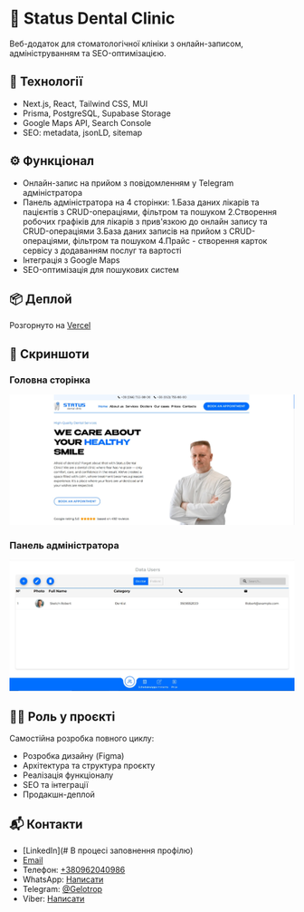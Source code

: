 # 🦷 Status Dental Clinic

Веб-додаток для стоматологічної клініки з онлайн-записом, адмініструванням та SEO-оптимізацією.

## 🚀 Технології
- Next.js, React, Tailwind CSS, MUI
- Prisma, PostgreSQL, Supabase Storage
- Google Maps API, Search Console
- SEO: metadata, jsonLD, sitemap

## ⚙️ Функціонал
- Онлайн-запис на прийом з повідомленням у Telegram адміністратора
- Панель адміністратора на 4 сторінки:
    1.База даних лікарів та пацієнтів з CRUD-операціями, фільтром та пошуком
    2.Створення робочих графіків для лікарів з прив'язкою до онлайн запису та CRUD-операціями
    3.База даних записів на прийом з CRUD-операціями, фільтром та пошуком
    4.Прайс - створення карток сервісу з додаванням послуг та вартості
- Інтеграція з Google Maps
- SEO-оптимізація для пошукових систем

## 📦 Деплой
Розгорнуто на [Vercel](https://vercel.com)

## 📸 Скриншоти
### Головна сторінка
![Головна сторінка](public/screenshots/homepage.jpg)

### Панель адміністратора
![Адмінка](public/screenshots/admin-panel.jpg)


## 👨‍💻 Роль у проєкті
Самостійна розробка повного циклу:
- Розробка дизайну (Figma)
- Архітектура та структура проєкту
- Реалізація функціоналу
- SEO та інтеграції
- Продакшн-деплой

## 📬 Контакти
- [LinkedIn](# В процесі заповнення профілю)
- [Email](mailto:chichkoff@gmail.com)
- Телефон: [+380962040986](tel:+380962040986)
- WhatsApp: [Написати](https://wa.me/380962040986)
- Telegram: [@Gelotrop](https://t.me/Gelotrop)
- Viber: [Написати](viber://chat?number=+380962040986)
